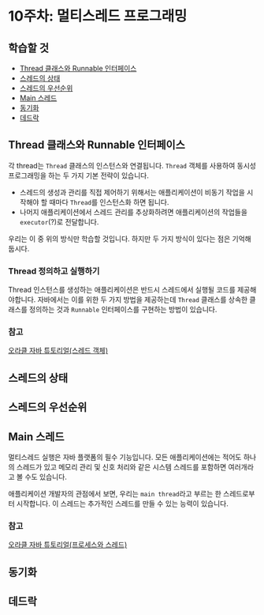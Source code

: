 # 10주차: 멀티스레드 프로그래밍

## 학습할 것

- [Thread 클래스와 Runnable 인터페이스](#thread-클래스와-runnable-인터페이스)
- [스레드의 상태](#스레드의-상태)
- [스레드의 우선순위](#스레드의-우선순위)
- [Main 스레드](#main-스레드)
- [동기화](#동기화)
- [데드락](#데드락)

## Thread 클래스와 Runnable 인터페이스

각 thread는 `Thread` 클래스의 인스턴스와 연결됩니다. `Thread` 객체를 사용하여 동시성 프로그래밍을 하는 두 가지 기본 전략이 있습니다.

- 스레드의 생성과 관리를 직접 제어하기 위해서는 애플리케이션이 비동기 작업을 시작해야 할 때마다 `Thread`를 인스턴스화 하면 됩니다.
- 나머지 애플리케이션에서 스레드 관리를 추상화하려면 애플리케이션의 작업들을 `executor`(?)로 전달합니다.

우리는 이 중 위의 방식만 학습할 것입니다. 하지만 두 가지 방식이 있다는 점은 기억해둡시다.

### Thread 정의하고 실행하기

Thread 인스턴스를 생성하는 애플리케이션은 반드시 스레드에서 실행될 코드를 제공해야합니다. 자바에서는 이를 위한 두 가지 방법을 제공하는데 `Thread` 클래스를 상속한 클래스를 정의하는 것과 `Runnable` 인터페이스를 구현하는 방법이 있습니다.

### 참고

[오라클 자바 튜토리얼(스레드 객체)](https://docs.oracle.com/javase/tutorial/essential/concurrency/threads.html)

## 스레드의 상태

## 스레드의 우선순위

## Main 스레드

멀티스레드 실행은 자바 플랫폼의 필수 기능입니다. 모든 애플리케이션에는 적어도 하나의 스레드가 있고 메모리 관리 및 신호 처리와 같은 시스템 스레드를 포함하면 여러개라고 볼 수도 있습니다.

애플리케이션 개발자의 관점에서 보면, 우리는 `main thread`라고 부르는 한 스레드로부터 시작합니다. 이 스레드는 추가적인 스레드를 만들 수 있는 능력이 있습니다.

### 참고

[오라클 자바 튜토리얼(프로세스와 스레드)](https://docs.oracle.com/javase/tutorial/essential/concurrency/procthread.html)

## 동기화

## 데드락
